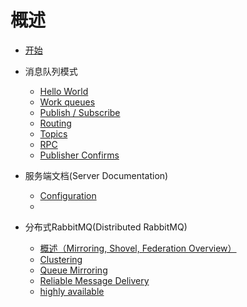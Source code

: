 # 概述

* [开始](https://jacsice.github.io/rabbitmq_cn/README.md)
* 消息队列模式
  * [Hello World](https://jacsice.github.io/rabbitmq_cn/queue/hello_world.md)
  * [Work queues](https://jacsice.github.io/rabbitmq_cn/queue/work_queues.md)
  * [Publish / Subscribe ](https://jacsice.github.io/rabbitmq_cn/queue/publish_subscribe.md)
  * [Routing](https://jacsice.github.io/rabbitmq_cn/queue/routing.md)
  * [Topics](https://jacsice.github.io/rabbitmq_cn/queue/topics.md)
  * [RPC](https://jacsice.github.io/rabbitmq_cn/queue/rpc.md)
  * [Publisher Confirms](https://jacsice.github.io/rabbitmq_cn/queue/publisher_confirms.md)

* 服务端文档(Server Documentation)
  * [Configuration](server/configuration.md)
  * 

* 分布式RabbitMQ(Distributed RabbitMQ)
  * [概述（Mirroring, Shovel, Federation Overview）](https://jacsice.github.io/rabbitmq_cn/distribute/overview.md)
  * [Clustering](https://www.rabbitmq.com/clustering.html)
  * [Queue Mirroring](https://www.rabbitmq.com/ha.html)
  * [Reliable Message Delivery](https://www.rabbitmq.com/reliability.html)
  *  [highly available](https://www.rabbitmq.com/pacemaker.html) 

